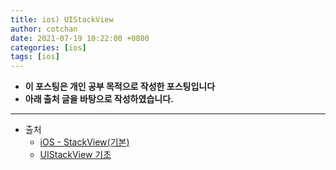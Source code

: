 ```yaml
---
title: ios) UIStackView
author: cotchan
date: 2021-07-19 10:22:00 +0800
categories: [ios]
tags: [ios]   
---
```


+ **이 포스팅은 개인 공부 목적으로 작성한 포스팅입니다**
+ **아래 출처 글을 바탕으로 작성하였습니다.**

---

+ 출처
  + [iOS - StackView(기본)](https://brody.tistory.com/115)
  + [UIStackView 기초](https://hcn1519.github.io/articles/2017-05/stackView)
